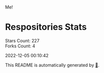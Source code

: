 Me!

# Respositories Stats
Stars Count: 227  
Forks Count: 4

2022-12-05 00:10:42  

This README is automatically generated by [🐰](https://github.com/rnitta/rnitta).
